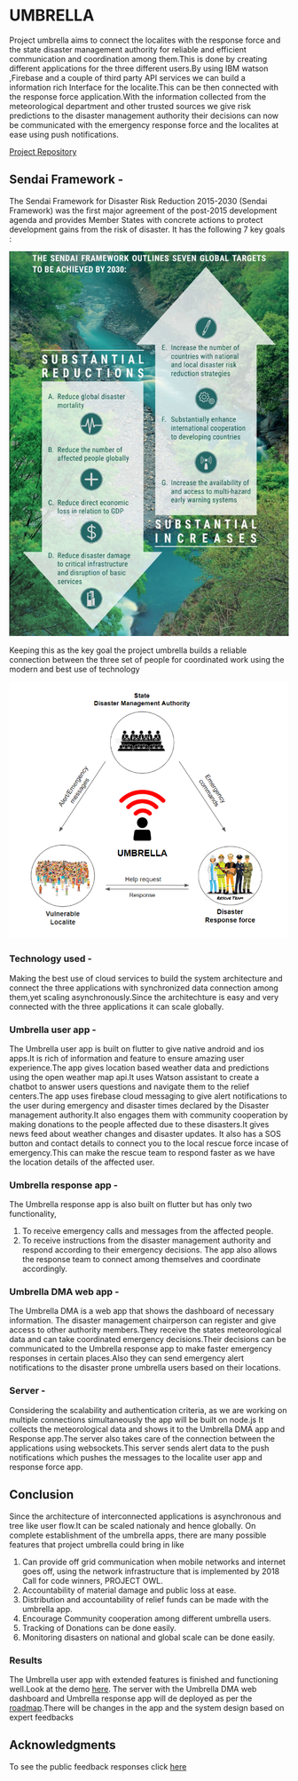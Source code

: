 # UMBRELLA

Project umbrella aims to connect the localites with the response force and the state disaster management authority for reliable and efficient communication and coordination among them.This is done by creating different applications for the three different users.By using IBM watson ,Firebase and a couple of third party API services we can build a information rich Interface for the localite.This can be then connected with the response force application.With the information collected from the meteorological department and other trusted sources we give risk predictions to the disaster management authority their decisions can now be communicated with the emergency response force and the localites at ease using push notifications.

[Project Repository](https://github.com/Ramki1999/project-umbrella/)

## Sendai Framework -
The Sendai Framework for Disaster Risk Reduction 2015-2030 (Sendai Framework) was the first major agreement of the post-2015 development agenda and provides Member States with concrete actions to protect development gains from the risk of disaster.
It has the following 7 key goals :

![Sendai-framwork](sendai-framework.jpg)

Keeping this as the key goal the project umbrella builds a reliable connection between the three set of people for coordinated work using the modern and best use of technology

![umbrella-idea](idea.PNG)

### Technology used -

Making the best use of cloud services to build the system architecture and connect the three applications with synchronized data connection among them,yet scaling asynchronously.Since the architechture is easy and very connected with the three applications it can scale globally.

### Umbrella user app -

The Umbrella user app is built on flutter to give native android and ios apps.It is rich of information and feature to ensure amazing user experience.The app gives location based weather data and predictions using the open weather map api.It uses Watson assistant to create a chatbot to answer users questions and navigate them to the relief centers.The app uses firebase cloud messaging to give alert notifications to the user during emergency and disaster times declared by the Disaster management authority.It also engages them with community cooperation by making donations to the people affected due to these disasters.It gives news feed about weather changes and disaster updates. It also has a SOS button and contact details to connect you to the local rescue force incase of emergency.This can make the rescue team to respond faster as we have the location details of the affected user.

### Umbrella response app - 

The Umbrella response app is also built on flutter but has only two functionality, 
1. To receive  emergency calls and messages from the affected people.
2. To receive  instructions from the disaster management authority and respond according to their emergency decisions.
The app also allows the response  team to connect among themselves and coordinate accordingly.

### Umbrella DMA web app -
 
 The Umbrella DMA is a web app that shows the dashboard of necessary information. The disaster management chairperson can register and give access to other authority members.They receive  the states meteorological data and can take coordinated emergency decisions.Their decisions can be communicated to the Umbrella response app to make faster emergency responses in certain places.Also they can send emergency alert notifications to the disaster prone umbrella users based on their locations. 
 
### Server - 

Considering the scalability and authentication criteria, as we are working on multiple connections simultaneously the app will be built on node.js It collects the meteorological data and shows it to the Umbrella DMA app and Response app.The server also takes care of the connection between the applications using websockets.This server sends alert data to the push notifications which pushes the  messages to the localite user app and response force app. 

## Conclusion

Since the architecture of interconnected applications is asynchronous and tree like user flow.It can be scaled nationaly and hence globally.
On complete establishment of the umbrella apps, there are many possible features that project umbrella could bring in like
1. Can provide off grid communication when mobile networks and internet goes off, using the network infrastructure that is implemented by 2018 Call for code winners, PROJECT OWL.
2. Accountability of material damage and public loss at ease.
3. Distribution and accountability of relief funds can be made with the umbrella app.
4. Encourage Community cooperation among different umbrella users.
5. Tracking of Donations can be done easily.
6. Monitoring disasters on national and global scale can be done easily.

### Results

The Umbrella user app with extended features is finished and functioning well.Look at the demo [here](https://youtu.be/0l8P-3m9njU). The server with the Umbrella DMA web dashboard and Umbrella response app will de  deployed as per the [roadmap](roadmap.png).There will be changes in the app and the system design based on expert feedbacks

## Acknowledgments

To see the public feedback responses click [here](https://docs.google.com/spreadsheets/d/12DrK09AlOyxxPlZ490Wbs87mrkxzwAPcAAoDn1wWoqg/edit?usp=sharing)
